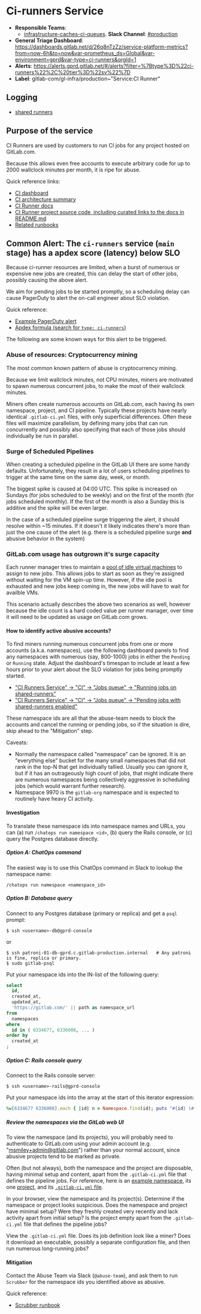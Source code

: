 <!-- MARKER: do not edit this section directly. Edit services/service-catalog.yml then run scripts/generate-docs -->
#  Ci-runners Service

* **Responsible Teams**:
  * [infrastructure-caches-ci-queues](https://about.gitlab.com/handbook/engineering/infrastructure/team/reliability/). **Slack Channel**: [#production](https://gitlab.slack.com/archives/production)
* **General Triage Dashboard**: https://dashboards.gitlab.net/d/26q8nTzZz/service-platform-metrics?from=now-6h&to=now&var-prometheus_ds=Global&var-environment=gprd&var-type=ci-runners&orgId=1
* **Alerts**: https://alerts.gprd.gitlab.net/#/alerts?filter=%7Btype%3D%22ci-runners%22%2C%20tier%3D%22sv%22%7D
* **Label**: gitlab-com/gl-infra/production~"Service:CI Runner"

## Logging

* [shared runners](https://log.gprd.gitlab.net/goto/b9aed2474a7ffe194a10d4445a02893a)

<!-- END_MARKER -->

## Purpose of the service

CI Runners are used by customers to run CI jobs for any project hosted on GitLab.com.

Because this allows even free accounts to execute arbitrary code for up to 2000 wallclock minutes per month,
it is ripe for abuse.

Quick reference links:
* [CI dashboard](https://dashboards.gitlab.net/d/000000159/ci)
* [CI architecture summary](https://about.gitlab.com/handbook/engineering/infrastructure/production-architecture/ci-architecture.html)
* [CI Runner docs](https://docs.gitlab.com/runner/)
* [CI Runner project source code, including curated links to the docs in README.md](https://gitlab.com/gitlab-org/gitlab-runner)
* [Related runbooks](https://gitlab.com/gitlab-com/runbooks/blob/master/troubleshooting/cicd/)

## Common Alert: The `ci-runners` service (`main` stage) has a apdex score (latency) below SLO

Because ci-runner resources are limited, when a burst of numerous or expensive new jobs are created,
this can delay the start of other jobs, possibly causing the above alert.

We aim for pending jobs to be started promptly, so a scheduling delay can cause PagerDuty to alert the
on-call engineer about SLO violation.

Quick reference:
* [Example PagerDuty alert](https://gitlab.pagerduty.com/incidents/PVDAS6I)
* [Apdex formula (search for `type: ci-runners`)](https://gitlab.com/gitlab-com/runbooks/blob/master/rules/service_apdex.yml)

The following are some known ways for this alert to be triggered.

### Abuse of resources: Cryptocurrency mining

The most common known pattern of abuse is cryptocurrency mining.

Because we limit wallclock minutes, not CPU minutes, miners are motivated to spawn numerous concurrent jobs, to make the most of their wallclock minutes.

Miners often create numerous accounts on GitLab.com, each having its own namespace, project, and CI pipeline.  Typically these projects have nearly identical `.gitlab-ci.yml` files, with only superficial differences.  Often these files will maximize parallelism, by defining many jobs that can run concurrently and possibly also specifying that each of those jobs should individually be run in parallel.

### Surge of Scheduled Pipelines

When creating a scheduled pipeline in the GitLab UI there are some handy defaults. Unfortunately, they result in a lot of users scheduling pipelines to trigger at the same time on the same day, week, or month.

The biggest spike is caused at 04:00 UTC. This spike is increased on Sundays (for jobs scheduled to be weekly) and on the first of the month (for jobs scheduled monthly). If the first of the month is also a Sunday this is additive and the spike will be even larger.

In the case of a scheduled pipeline surge triggering the alert, it should resolve within ~15 minutes. If it doesn't it likely indicates there's more than just the one cause of the alert (e.g. there is a scheduled pipeline surge **and** abusive behavior in the system)

### GitLab.com usage has outgrown it's surge capacity

Each runner manager tries to maintain a [pool of idle virtual machines](https://ops.gitlab.net/gitlab-cookbooks/chef-repo/-/blob/master/roles/gitlab-runner-srm-gce.json#L19) 
to assign to new jobs. This allows jobs to start as soon as they're assigned without waiting for the VM spin-up time. However, if the idle pool is exhausted and new jobs keep coming in, the new jobs will have to wait for availble VMs.

This scenario actually describes the above two scenarios as well, however because the idle count is a hard coded value per runner manager, over time it will need to be updated as usage on GitLab.com grows.

#### How to identify active abusive accounts?

To find miners running numerous concurrent jobs from one or more accounts (a.k.a. namespaces), use the following dashboard panels to find any namespaces with numerous (say, 800-1000) jobs in either the `Pending` or `Running` state.  Adjust the dashboard's timespan to include at least a few hours prior to your alert about the SLO violation for jobs being promptly started.

* ["CI Runners Service" -> "CI" -> "Jobs queue" -> "Running jobs on shared-runners"](https://dashboards.gitlab.net/d/000000159/ci?orgId=1&panelId=60&fullscreen&from=now-3h&to=now)
* ["CI Runners Service" -> "CI" -> "Jobs queue" -> "Pending jobs with shared-runners enabled"](https://dashboards.gitlab.net/d/000000159/ci?orgId=1&panelId=33&fullscreen&from=now-3h&to=now)

These namespace ids are all that the abuse-team needs to block the accounts and cancel the running or pending jobs, so if the situation is dire, skip ahead to the "Mitigation" step.

Caveats:
* Normally the namespace called "namespace" can be ignored.  It is an "everything else" bucket for the many small namespaces that did not rank in the top-N that get individually tallied.  Usually you can ignore it, but if it has an outrageously high count of jobs, that might indicate there are numerous namespaces being collectively aggressive in scheduling jobs (which would warrant further research).
* Namespace 9970 is the `gitlab-org` namespace and is expected to routinely have heavy CI activity.

#### Investigation

To translate these namespace ids into namespace names and URLs, you can (a) run `/chatops run namespace <id>`, (b) query the Rails console, or (c) query the Postgres database directly.

##### Option A: ChatOps command

The easiest way is to use this ChatOps command in Slack to lookup the namespace name:

```
/chatops run namespace <namespace_id>
```

##### Option B: Database query

Connect to any Postgres database (primary or replica) and get a `psql` prompt:

```shell
$ ssh <username>-db@gprd-console
```

or

```shell
$ ssh patroni-01-db-gprd.c.gitlab-production.internal   # Any patroni is fine, replica or primary.
$ sudo gitlab-psql
```

Put your namespace ids into the IN-list of the following query:

```sql
select
  id,
  created_at,
  updated_at,
  'https://gitlab.com/' || path as namespace_url
from
  namespaces
where
  id in ( 6334677, 6336008, ... )
order by
  created_at
;
```

##### Option C: Rails console query

Connect to the Rails console server:

```shell
$ ssh <username>-rails@gprd-console
```

Put your namespace ids into the array at the start of this iterator expression:

```ruby
%w[6334677 6336008].each { |id| n = Namespace.find(id); puts "#{id} (#{n.name}): https://gitlab.com/#{n.path}" }
```

##### Review the namespaces via the GitLab web UI

To view the namespace (and its projects), you will probably need to authenticate to GitLab.com using your admin account (e.g. "msmiley+admin@gitlab.com") rather than your normal account, since abusive projects tend to be marked as private.

Often (but not always), both the namespace and the project are disposable, having minimal setup and content, apart from the `.gitlab-ci.yml` file that defines the pipeline jobs.  For reference, here is an [example namespace](https://gitlab.com/zabuzhkofaina), its one [project](https://gitlab.com/zabuzhkofaina/zabuzhkofaina), and its [`.gitlab-ci.yml` file](https://gitlab.com/zabuzhkofaina/zabuzhkofaina/blob/master/.gitlab-ci.yml).

In your browser, view the namespace and its project(s).  Determine if the namespace or project looks suspicious.  Does the namespace and project have minimal setup?  Were they freshly created very recently and lack activity apart from initial setup?  Is the project empty apart from the `.gitlab-ci.yml` file that defines the pipeline jobs?

View the `.gitlab-ci.yml` file.  Does its job definition look like a miner?  Does it download an executable, possibly a separate configuration file, and then run numerous long-running jobs?

#### Mitigation

Contact the Abuse Team via Slack (`@abuse-team`), and ask them to run `Scrubber` for the namespace ids you identified above as abusive.

Quick reference:
* [Scrubber runbook](https://gitlab.com/gitlab-com/gl-security/abuse-team/abuse/wikis/Runbook/Mitigation-Tool-%28Scrubber%29)
